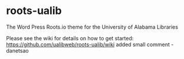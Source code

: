 # roots-ualib
The Word Press Roots.io theme for the University of Alabama Libraries

Please see the wiki for details on how to get started: https://github.com/ualibweb/roots-ualib/wiki
added small comment - danetsao
